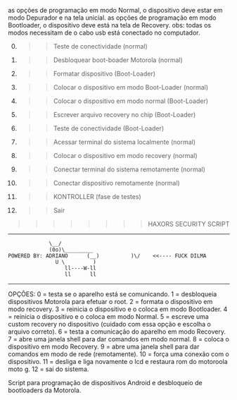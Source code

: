 as opções de programação em modo Normal, o dispositivo deve estar em modo Depurador e na tela unicial.
as opções de programação em modo Bootloader, o dispositivo deve está na tela de Recovery.
obs: todas os modos necessitam de o cabo usb está conectado no computador.


0.  >> Teste de conectividade                     (normal) 
1.  >> Desbloquear boot-boader Motorola           (normal) 
2.  >> Formatar dispositivo                    (Boot-Loader)
3.  >> Colocar o dispositivo em modo Boot-Loader  (normal) 
4.  >> Colocar o dispositivo em modo normal    (Boot-Loader)
5.  >> Escrever arquivo recovery no chip       (Boot-Loader)
6.  >> Teste de conectividade                  (Boot-Loader)
7.  >> Acessar terminal do sistema localmente     (normal)
8.  >> Colocar o dispositivo em modo recovery     (normal)
9.  >> Conectar terminal do sistema remotamente   (normal)
10. >> Conectar dispositivo remotamente           (normal)
11. >> KONTROLLER (fase de testes)
12. >> Sair
>>>>>>>> HAXORS SECURITY SCRIPT
----------------------------------------------------------------------

				 \__/
				 (0o)\_________
	POWERED BY: ADRIANO      (__)          )\/    <<---- FUCK DILMA
				   U \         )
				      ll----W-ll
				      ll      ll
-----------------------------------------------------------------------


OPÇÕES:
0 = testa se o aparelho está se comunicando.
1 = desbloqueia dispositivos Motorola para efetuar o root.
2 = formata o dispositivo em modo recovery.
3 = reinicia o dispositivo e o coloca em modo Bootloader.
4 = reinicia o dispositivo e o coloca em modo Normal.
5 = escreve uma custom recovery no dispositivo (cuidado com essa opção e escolha o arquivo correto).
6 = testa a comunicação do aparelho em modo Recovery.
7 = abre uma janela shell para dar comandos em modo normal.
8 = coloca o dispositivo em modo Recovery.
9 = abre uma janela shell para dar comandos em modo de rede (remotamente).
10 = força uma conexão com o dispositivo.
11 = desliga e liga novamente o lcd e restaura rom do motoroola moto g.
12 = sai do sistema.


Script para programação de dispositivos Android e desbloqueio de bootloaders da Motorola.
